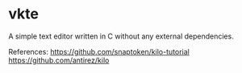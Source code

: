 # vkte

A simple text editor written in C without any external dependencies.

References: https://github.com/snaptoken/kilo-tutorial
            https://github.com/antirez/kilo
